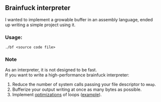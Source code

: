 ## Brainfuck interpreter
I wanted to implement a growable buffer in an assembly language, ended up writing a simple project using it.

### Usage:
```
./bf <source code file>
```

### Note
As an interpreter, it is not designed to be fast.\
If you want to write a high-performance brainfuck interpreter:

1. Reduce the number of system calls passing your file descriptor to `mmap`.
2. Bufferize your output writing at once as many bytes as possible.
3. Implement [optimizations](https://en.wikipedia.org/wiki/Peephole_optimization) of loops ([example](https://github.com/hellodoge/bfcompiler)).
